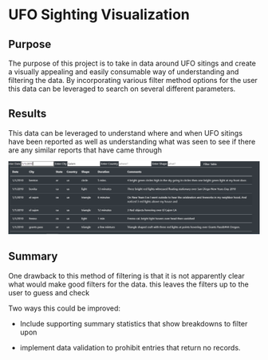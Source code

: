 # UFO Sighting Visualization

## Purpose
The purpose of this project is to take in data around UFO sitings and create a visually appealing and easily consumable way of understanding and filtering the data. By incorporating various filter method options for the user this data can be leveraged to search on several different parameters. 

## Results
This data can be leveraged to understand where and when UFO sitings have been reported as well as understanding what was seen to see if there are any similar reports that have came through

![image](https://github.com/mmilner3/UFOs/blob/main/static/images/Capture.PNG)


## Summary 
One drawback to this method of filtering is that it is not apparently clear what would make good filters for the data. this leaves the filters up to the user to guess and check

Two ways this could be improved: 
- Include supporting summary statistics that show breakdowns to filter upon

- implement data validation to prohibit entries that return no records. 
